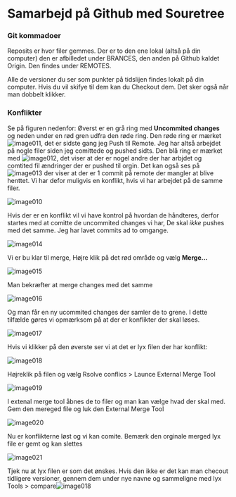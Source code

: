 # Samarbejd på Github med Souretree

### Git kommadoer

Reposits er hvor filer gemmes. Der er to den ene lokal (altså på din computer) den er afbilledet under BRANCES, den anden på Github kaldet Origin. Den findes under REMOTES.

Alle de versioner du ser som punkter på tidslijen findes lokalt på din computer. Hvis du vil skifye til dem kan du Checkout dem. Det sker også når man dobbelt klikker.

### Konflikter

Se på figuren nedenfor: Øverst er en grå ring med __Uncommited changes__ og neden under en rød gren udfra den røde ring. Den røde ring er mærket ![image011](./image/image011.png), det er sidste gang jeg Push til Remote. Jeg har altså arbejdet på nogle filer siden jeg comittede og pushed sidts. Den blå ring er mærket med ![image012](./image/image012.png), det viser at der er nogel andre der har arbjdet og comtited fil ændringer der er pushed til orgin. Det kan også ses på ![image013](./image/image013.png) der viser at der er 1 commit på remote der mangler at blive henttet. Vi har defor muligvis en konflikt, hvis vi har arbejdet på de samme filer.

![image010](./image/image010.png)

Hvis der er en konflikt vil vi have kontrol på hvordan de håndteres, derfor startes med at comitte de uncommited changes vi har, De skal _ikke_ pushes med det samme. Jeg har lavet commits ad to omgange.

![image014](./image/image014.png)

Vi er bu klar til merge, Højre klik på det rød område og vælg __Merge...__  

![image015](./image/image015.png)

Man bekræfter at merge changes med det samme

![image016](./image/image016.png)

Og man får en ny ucommited changes der samler de to grene. I dette tilfælde gøres vi opmærksom på at der er konflikter der skal løses.

![image017](./image/image017.png)

 Hvis vi klikker på den øverste ser vi at det er lyx filen der har konflikt:

![image018](./image/image018.png)

Højreklik på filen og vælg Rsolve conflics > Launce External Merge Tool

![image019](./image/image019.png)

I extenal merge tool åbnes de to filer og man kan vælge hvad der skal med. Gem den mereged file og luk den External Merge Tool

![image020](./image/image020.png)

Nu er konflikterne løst og vi kan comite. Bemærk den orginale merged lyx file er gemt og kan slettes

![image021](./image/image021.png)

Tjek nu at lyx filen er som det ønskes. Hvis den ikke er det kan man checout tidligere versioner, gennem dem under nye navne og sammeligne med lyx Tools > compare![image018](./image/image018.png)


